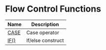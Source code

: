 # **Flow Control Functions**

| Name | Description|
|---|-----|
| [CASE](case-when.md) | Case operator |
| [IF()](function_if.md) | If/else construct |
